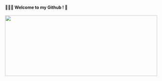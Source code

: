 <div align="left">

#### 👩🏻‍💻 Welcome to my Github ! 🤍

<a href="https://www.gitanimals.org/en_US?utm_medium=image&utm_source=lalaurrel&utm_content=farm">
<img
  src="https://render.gitanimals.org/farms/lalaurrel"
  width="500"
  height="200"
/>
</a>

</div>
